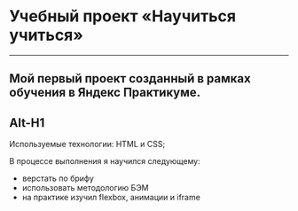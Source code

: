 # Учебный проект «Научиться учиться»
------------------------------------
## Мой первый проект созданный в рамках обучения в Яндекс Практикуме.
Alt-H1
------
Используемые технологии: HTML и CSS;

В процессе выполнения я научился следующему:
- верстать по брифу
- использовать методологию БЭМ 
- на практике изучил flexbox, анимации и iframe 